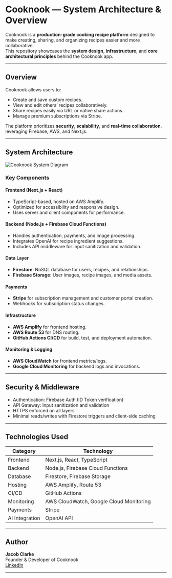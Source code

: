 # Cooknook — System Architecture & Overview

Cooknook is a **production-grade cooking recipe platform** designed to make creating, sharing, and organizing recipes easier and more collaborative.  
This repository showcases the **system design**, **infrastructure**, and **core architectural principles** behind the Cooknook app.

---

## Overview

Cooknook allows users to:
- Create and save custom recipes.
- View and edit others’ recipes collaboratively.
- Share recipes easily via URL or native share actions.
- Manage premium subscriptions via Stripe.

The platform prioritizes **security**, **scalability**, and **real-time collaboration**, leveraging Firebase, AWS, and Next.js.

---

## System Architecture

![Cooknook System Diagram](./docs/system-design-diagram.png)

### Key Components

#### **Frontend (Next.js + React)**
- TypeScript-based, hosted on AWS Amplify.
- Optimized for accessibility and responsive design.
- Uses server and client components for performance.

#### **Backend (Node.js + Firebase Cloud Functions)**
- Handles authentication, payments, and image processing.
- Integrates OpenAI for recipe ingredient suggestions.
- Includes API middleware for input sanitization and validation.

#### **Data Layer**
- **Firestore**: NoSQL database for users, recipes, and relationships.
- **Firebase Storage**: User images, recipe images, and media assets.

#### **Payments**
- **Stripe** for subscription management and customer portal creation.
- Webhooks for subscription status changes.

#### **Infrastructure**
- **AWS Amplify** for frontend hosting.
- **AWS Route 53** for DNS routing.
- **GitHub Actions CI/CD** for build, test, and deployment automation.

#### **Monitoring & Logging**
- **AWS CloudWatch** for frontend metrics/logs.
- **Google Cloud Monitoring** for backend logs and invocations.

---

## Security & Middleware

- Authentication: Firebase Auth (ID Token verification)
- API Gateway: Input sanitization and validation
- HTTPS enforced on all layers
- Minimal reads/writes with Firestore triggers and client-side caching

---

## Technologies Used

| Category | Technology |
|-----------|-------------|
| Frontend | Next.js, React, TypeScript |
| Backend | Node.js, Firebase Cloud Functions |
| Database | Firestore, Firebase Storage |
| Hosting | AWS Amplify, Route 53 |
| CI/CD | GitHub Actions |
| Monitoring | AWS CloudWatch, Google Cloud Monitoring |
| Payments | Stripe |
| AI Integration | OpenAI API |

---

## Author
**Jacob Clarke**  
Founder & Developer of Cooknook  
[LinkedIn](https://www.linkedin.com/in/jacob-clarke-developer/)

---
